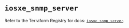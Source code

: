 # `iosxe_snmp_server`

Refer to the Terraform Registry for docs: [`iosxe_snmp_server`](https://registry.terraform.io/providers/ciscodevnet/iosxe/0.9.3/docs/resources/snmp_server).
